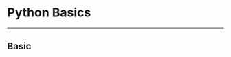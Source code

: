 # Python Basics
--------------------------------------------------------------------------------

## Basic 


